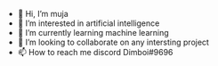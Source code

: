 - 👋 Hi, I’m muja
- 👀 I’m interested in artificial intelligence
- 🌱 I’m currently learning machine learning
- 💞️ I’m looking to collaborate on any intersting project 
- 📫 How to reach me discord Dimboi#9696
